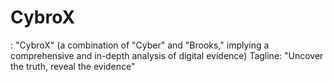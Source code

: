 # CybroX
: "CybroX" (a combination of "Cyber" and "Brooks," implying a comprehensive and in-depth analysis of digital evidence) Tagline: "Uncover the truth, reveal the evidence"
